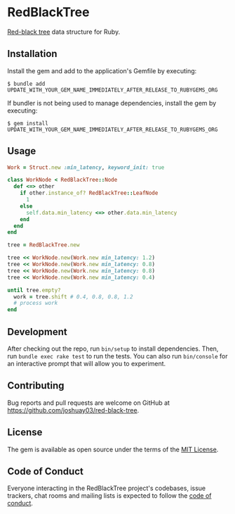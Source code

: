 # RedBlackTree

[Red-black tree](https://en.wikipedia.org/wiki/Red%E2%80%93black_tree) data structure for Ruby.

## Installation

Install the gem and add to the application's Gemfile by executing:

    $ bundle add UPDATE_WITH_YOUR_GEM_NAME_IMMEDIATELY_AFTER_RELEASE_TO_RUBYGEMS_ORG

If bundler is not being used to manage dependencies, install the gem by executing:

    $ gem install UPDATE_WITH_YOUR_GEM_NAME_IMMEDIATELY_AFTER_RELEASE_TO_RUBYGEMS_ORG

## Usage

```ruby
Work = Struct.new :min_latency, keyword_init: true

class WorkNode < RedBlackTree::Node
  def <=> other
    if other.instance_of? RedBlackTree::LeafNode
      1
    else
      self.data.min_latency <=> other.data.min_latency
    end
  end
end

tree = RedBlackTree.new

tree << WorkNode.new(Work.new min_latency: 1.2)
tree << WorkNode.new(Work.new min_latency: 0.8)
tree << WorkNode.new(Work.new min_latency: 0.8)
tree << WorkNode.new(Work.new min_latency: 0.4)

until tree.empty?
  work = tree.shift # 0.4, 0.8, 0.8, 1.2
  # process work
end
```

## Development

After checking out the repo, run `bin/setup` to install dependencies. Then, run `bundle exec rake test` to run the
tests. You can also run `bin/console` for an interactive prompt that will allow you to experiment.

## Contributing

Bug reports and pull requests are welcome on GitHub at https://github.com/joshuay03/red-black-tree.

## License

The gem is available as open source under the terms of the [MIT License](https://opensource.org/licenses/MIT).

## Code of Conduct

Everyone interacting in the RedBlackTree project's codebases, issue trackers, chat rooms and mailing lists is expected
to follow the [code of conduct](https://github.com/joshuay03/red-black-tree/blob/main/CODE_OF_CONDUCT.md).

